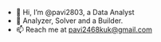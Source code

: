 - 👋 Hi, I’m @pavi2803, a Data Analyst
- 🌱 Analyzer, Solver and a Builder.
- 📫 Reach me at pavi2468kuk@gmail.com

<!---
pavi2803/pavi2803 is a ✨ special ✨ repository because its `README.md` (this file) appears on your GitHub profile.
You can click the Preview link to take a look at your changes.
--->
